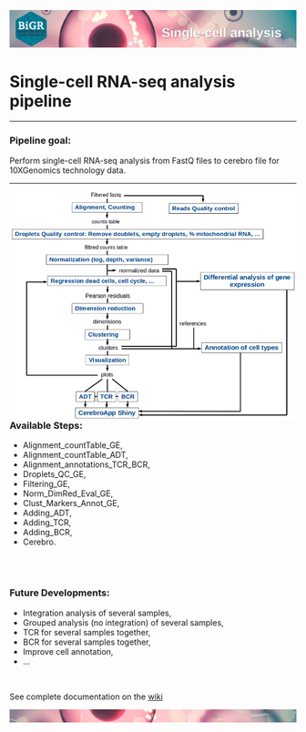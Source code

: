 <p align="center">
  <img src="https://github.com/gustaveroussy/single-cell/blob/master/images/wiki_header.png" title="wiki_header">
</p>


# Single-cell RNA-seq analysis pipeline
---
### Pipeline goal:  
Perform single-cell RNA-seq analysis from FastQ files to cerebro file for 10XGenomics technology data.

---
<img src="https://github.com/gustaveroussy/single-cell/blob/master/images/individual_analysis_pipeline.png" width="600" title="individual_analysis_pipeline" align="right" />

### Available Steps:
* Alignment_countTable_GE,
* Alignment_countTable_ADT,
* Alignment_annotations_TCR_BCR,
* Droplets_QC_GE,
* Filtering_GE,
* Norm_DimRed_Eval_GE,
* Clust_Markers_Annot_GE,
* Adding_ADT,
* Adding_TCR,
* Adding_BCR,
* Cerebro.

<br>
<br>

### Future Developments:
* Integration analysis of several samples,
* Grouped analysis (no integration) of several samples,
* TCR for several samples together,
* BCR for several samples together,
* Improve cell annotation,
* ...

<br>

See complete documentation on the [wiki](https://github.com/gustaveroussy/single-cell/wiki)

<p align="center">
  <img src="https://github.com/gustaveroussy/single-cell/blob/master/images/wiki_footer.jpg" title="wiki_footer">
</p>
